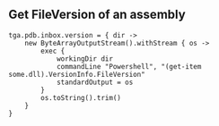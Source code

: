 ## Get FileVersion of an assembly

	tga.pdb.inbox.version = { dir ->
		new ByteArrayOutputStream().withStream { os ->
			exec {
				workingDir dir
				commandLine "Powershell", "(get-item some.dll).VersionInfo.FileVersion"
				standardOutput = os
			}
			os.toString().trim()
		}
	}
